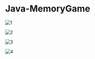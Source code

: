 # Java-MemoryGame

![1](https://user-images.githubusercontent.com/60793259/107121076-91cbad80-68a1-11eb-834e-7a803f2e75e6.png)

![2](https://user-images.githubusercontent.com/60793259/107121104-af991280-68a1-11eb-945a-ae124613ef41.png)

![3](https://user-images.githubusercontent.com/60793259/107121116-c0e21f00-68a1-11eb-9931-6f3cd869bba1.png)

![4](https://user-images.githubusercontent.com/60793259/107121128-d5261c00-68a1-11eb-9c99-b3a962219fbd.png)
